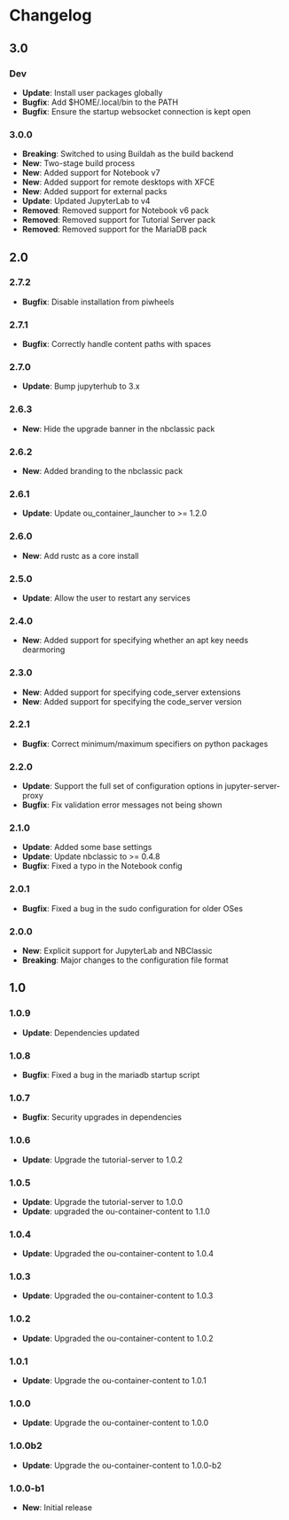 # Changelog

## 3.0

### Dev

* **Update**: Install user packages globally
* **Bugfix**: Add $HOME/.local/bin to the PATH
* **Bugfix**: Ensure the startup websocket connection is kept open

### 3.0.0

* **Breaking**: Switched to using Buildah as the build backend
* **New**: Two-stage build process
* **New**: Added support for Notebook v7
* **New**: Added support for remote desktops with XFCE
* **New**: Added support for external packs
* **Update**: Updated JupyterLab to v4
* **Removed**: Removed support for Notebook v6 pack
* **Removed**: Removed support for Tutorial Server pack
* **Removed**: Removed support for the MariaDB pack

## 2.0

### 2.7.2

* **Bugfix**: Disable installation from piwheels

### 2.7.1

* **Bugfix**: Correctly handle content paths with spaces

### 2.7.0

* **Update**: Bump jupyterhub to 3.x

### 2.6.3

* **New**: Hide the upgrade banner in the nbclassic pack

### 2.6.2

* **New**: Added branding to the nbclassic pack

### 2.6.1

* **Update**: Update ou_container_launcher to >= 1.2.0

### 2.6.0

* **New**: Add rustc as a core install

### 2.5.0

* **Update**: Allow the user to restart any services

### 2.4.0

* **New**: Added support for specifying whether an apt key needs dearmoring

### 2.3.0

* **New**: Added support for specifying code_server extensions
* **New**: Added support for specifying the code_server version

### 2.2.1

* **Bugfix**: Correct minimum/maximum specifiers on python packages

### 2.2.0

* **Update**: Support the full set of configuration options in jupyter-server-proxy
* **Bugfix**: Fix validation error messages not being shown

### 2.1.0

* **Update**: Added some base settings
* **Update**: Update nbclassic to >= 0.4.8
* **Bugfix**: Fixed a typo in the Notebook config

### 2.0.1

* **Bugfix**: Fixed a bug in the sudo configuration for older OSes

### 2.0.0

* **New**: Explicit support for JupyterLab and NBClassic
* **Breaking**: Major changes to the configuration file format

## 1.0

### 1.0.9

* **Update**: Dependencies updated

### 1.0.8

* **Bugfix**: Fixed a bug in the mariadb startup script

### 1.0.7

* **Bugfix**: Security upgrades in dependencies

### 1.0.6

* **Update**: Upgrade the tutorial-server to 1.0.2

### 1.0.5

* **Update**: Upgrade the tutorial-server to 1.0.0
* **Update**: upgraded the ou-container-content to 1.1.0

### 1.0.4

* **Update**: Upgraded the ou-container-content to 1.0.4

### 1.0.3

* **Update**: Upgraded the ou-container-content to 1.0.3

### 1.0.2

* **Update**: Upgraded the ou-container-content to 1.0.2

### 1.0.1

* **Update**: Upgrade the ou-container-content to 1.0.1

### 1.0.0

* **Update**: Upgrade the ou-container-content to 1.0.0

### 1.0.0b2

* **Update**: Upgrade the ou-container-content to 1.0.0-b2

### 1.0.0-b1

* **New**: Initial release
